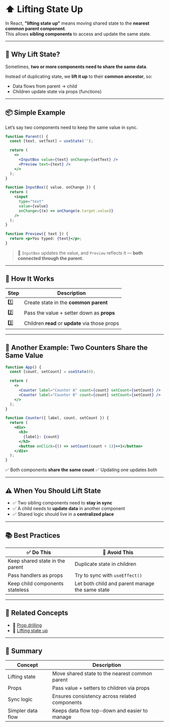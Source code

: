 # ⬆️ Lifting State Up

In React, **"lifting state up"** means moving shared state to the **nearest common parent component**.  
This allows **sibling components** to access and update the same state.

---

## 🤔 Why Lift State?

Sometimes, **two or more components need to share the same data**.

Instead of duplicating state, we **lift it up** to their **common ancestor**, so:

- Data flows from parent → child
- Children update state via props (functions)

---

## 📦 Simple Example

Let’s say two components need to keep the same value in sync.

```jsx
function Parent() {
  const [text, setText] = useState('');

  return (
    <>
      <InputBox value={text} onChange={setText} />
      <Preview text={text} />
    </>
  );
}

function InputBox({ value, onChange }) {
  return (
    <input
      type="text"
      value={value}
      onChange={(e) => onChange(e.target.value)}
    />
  );
}

function Preview({ text }) {
  return <p>You typed: {text}</p>;
}
```

> 🔁 `InputBox` updates the value, and `Preview` reflects it — **both connected through the parent.**

---

## 🔄 How It Works

| Step | Description                                     |
| ---- | ----------------------------------------------- |
| 1️⃣   | Create state in the **common parent**           |
| 2️⃣   | Pass the value + setter down as **props**       |
| 3️⃣   | Children **read** or **update** via those props |

---

## 🧪 Another Example: Two Counters Share the Same Value

```jsx
function App() {
  const [count, setCount] = useState(0);

  return (
    <>
      <Counter label="Counter A" count={count} setCount={setCount} />
      <Counter label="Counter B" count={count} setCount={setCount} />
    </>
  );
}

function Counter({ label, count, setCount }) {
  return (
    <div>
      <h3>
        {label}: {count}
      </h3>
      <button onClick={() => setCount(count + 1)}>+1</button>
    </div>
  );
}
```

✅ Both components **share the same count**
✅ Updating one updates both

---

## ⚠️ When You Should Lift State

- ✅ Two sibling components need to **stay in sync**
- ✅ A child needs to **update data** in another component
- ✅ Shared logic should live in a **centralized place**

---

## 📚 Best Practices

| ✅ Do This                      | 🚫 Avoid This                                   |
| ------------------------------- | ----------------------------------------------- |
| Keep shared state in the parent | Duplicate state in children                     |
| Pass handlers as props          | Try to sync with `useEffect()`                  |
| Keep child components stateless | Let both child and parent manage the same state |

---

## 🧩 Related Concepts

- 🔗 [Prop drilling](https://react.dev/learn/passing-props-to-a-component)
- 🎥 [Lifting state up](https://www.youtube.com/watch?v=UaeQ-LWOFDg)

---

## 🚀 Summary

| Concept           | Description                                    |
| ----------------- | ---------------------------------------------- |
| Lifting state     | Move shared state to the nearest common parent |
| Props             | Pass value + setters to children via props     |
| Sync logic        | Ensures consistency across related components  |
| Simpler data flow | Keeps data flow top-down and easier to manage  |
